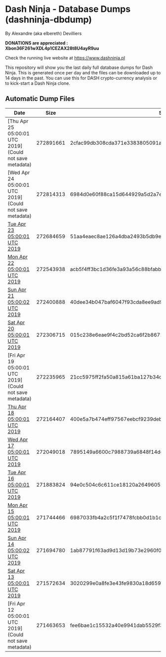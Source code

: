 # Dash Ninja - Database Dumps (dashninja-dbdump)
By Alexandre (aka elbereth) Devilliers

**DONATIONS are appreciated : Xbon36F261wXDL4p1CEZAX28t8U4ayR9uu**

Check the running live website at https://www.dashninja.pl

This repository will show you the last daily full database dumps for Dash Ninja. This is generated once per day and the files can be downloaded up to 14 days in the past.
You can use this for DASH crypto-currency analysis or to kick-start a Dash Ninja clone.


## Automatic Dump Files
| Date | Size | SHA256 |
|--|--|--|
| [Thu Apr 25 05:00:01 UTC 2019](Could not save metadata) | 272891661 | 2cfac99db308cda371e3383805091a1f31e9db315ac54f88065572b945b18fea | 
| [Wed Apr 24 05:00:01 UTC 2019](Could not save metadata) | 272814313 | 6984d0e60f88ca15d644929a5d2a7e14be2a2e0a1df7bbe0c44f99d3e2756292 | 
| [Tue Apr 23 05:00:01 UTC 2019](https://transfer.sh/CHAVk/dashninja-dbdump-20190423070001.tar.bz2) | 272684659 | 51aa4eaec8ae126a4dba2493b5db9e89f4bd0ef705f9f38eea1a295e613339df | 
| [Mon Apr 22 05:00:01 UTC 2019]() | 272543938 | acb5f4ff3bc1d36fe3a93a56c88bfabbd68b6b0da15c8cbe51262623bb85d217 | 
| [Sun Apr 21 05:00:02 UTC 2019](https://transfer.sh/zweJI/dashninja-dbdump-20190421070002.tar.bz2) | 272400888 | 40dee34b047baf6047f93cda8ee9ad95c38f16f80b1b77dceaf8e34b5ac3fce1 | 
| [Sat Apr 20 05:00:01 UTC 2019]() | 272306715 | 015c238e6eae9f4c2bd52ca6f2b8671d2586c1e93a0ebcf5dee1f533aae61598 | 
| [Fri Apr 19 05:00:01 UTC 2019](Could not save metadata) | 272235965 | 21cc5975ff2fa50a815a61ba127b34c5e770bd8c98846a0dc9dc5d00293db47a | 
| [Thu Apr 18 05:00:01 UTC 2019]() | 272164407 | 400e5a7b474eff97567eebcf9239deb07481931adaef98928094e617e928ffd1 | 
| [Wed Apr 17 05:00:01 UTC 2019](https://transfer.sh/vKqBe/dashninja-dbdump-20190417070001.tar.bz2) | 272049018 | 7895149a6600c7988739a6848f14dee5670b25239f02ad2ba7de95045b7478cc | 
| [Tue Apr 16 05:00:01 UTC 2019](https://transfer.sh/2aO5f/dashninja-dbdump-20190416070001.tar.bz2) | 271883824 | 94e0c504c6c611ce18120a2649605b0ed6b20342d860f1311629c9cd33d11ace | 
| [Mon Apr 15 05:00:01 UTC 2019](https://transfer.sh/nn1w7/dashninja-dbdump-20190415070001.tar.bz2) | 271744466 | 6987033fb4a2c5f1f7478fcbb0d1b1cbfcc375e3421b5e6698cf7a50132fd20a | 
| [Sun Apr 14 05:00:02 UTC 2019](https://transfer.sh/fPArd/dashninja-dbdump-20190414070002.tar.bz2) | 271694780 | 1ab87791f63ad9d13d19b73e2960f0edff7387293dbc9f416b7ee09e8b72e55c | 
| [Sat Apr 13 05:00:01 UTC 2019](https://transfer.sh/jVKEj/dashninja-dbdump-20190413070001.tar.bz2) | 271572634 | 3020299e0a8fe3e43fe9830a18d659317d23bb7cda0714a4c51628d0be6dec40 | 
| [Fri Apr 12 05:00:01 UTC 2019](Could not save metadata) | 271463653 | fee6bae1c15532a40e9941dab5529f3d58953f764e46e087b32c2bedf30f47dd | 
